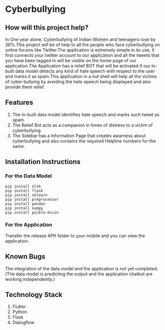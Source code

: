 # Cyberbullying
## How will this project help?
In One year alone, Cyberbullying of Indian Women and teenagers rose by 36%.This project will be of help to all the people who face cyberbullying on online forums like Twitter.The application is extremely simple in its use, It first connects your twitter account to our application and all the tweets that you have been tagged in will be visible on the home page of our application.The Application has a relief BOT that will be activated if our in-built data model detects any kind of hate speech with respect to the user and marks it as spam.This application in a nut shell will help all the victims of cyber bullying by avoiding the hate speech being displayed and also provide them relief.<br> 
## Features<br>
1. The in-built data model identifies hate speech and marks such tweet as spam.
2. The Relief Bot acts as a companion in times of distress to a victim of cyberbullying.
3. The Sidebar has a Information Page that creates awarness about cyberbullying and also contains the required Helpline numbers for the same.

## Installation Instructions<br>
### For the Data Model
`pip install nltk`<br>
`pip install flask`<br>
`pip install sklearn`<br>
`pip install preprocessor`<br>
`pip install pandas`<br>
`pip install numpy`<br>
`pip install pickle-mixin`<br>
### For the Application
Transfer the release APK folder to your mobile and you can view the application.
## Known Bugs 
The integration of the data model and the application is not yet completed.(The data model is predicting the output and the application  chatbot are working independently.)
## Technology Stack
1. Flutter
2. Python
3. Flask
4. Dialogflow

